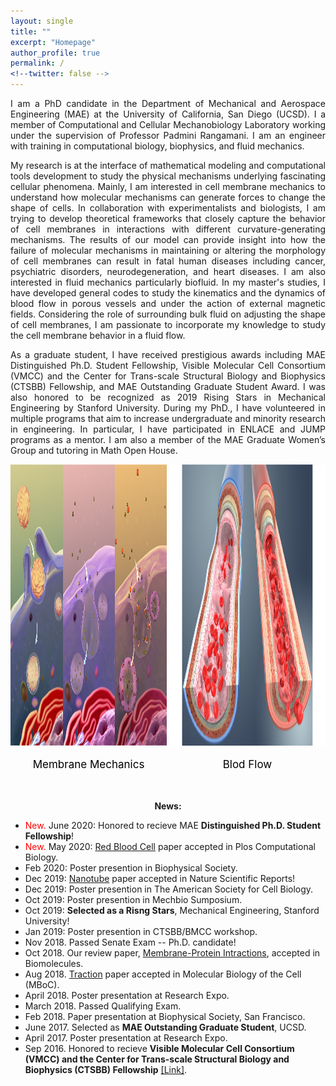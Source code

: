 ```yaml
---
layout: single
title: ""
excerpt: "Homepage"
author_profile: true
permalink: /
<!--twitter: false -->
---
```

<p style='text-align: justify;'> 
I am a PhD candidate in the Department of Mechanical and Aerospace Engineering (MAE) at the University of California, San Diego (UCSD). I a member of 
  Computational and Cellular Mechanobiology Laboratory
  working under the supervision of Professor Padmini Rangamani. I am an engineer with training in computational biology, biophysics, and fluid mechanics.
</p>

<p style='text-align: justify;'> 
  My research is at the interface of mathematical modeling and computational tools development to study the physical mechanisms underlying fascinating cellular phenomena. 
  Mainly, I am interested in cell membrane mechanics to understand how molecular mechanisms can generate forces to change the shape of cells. 
  In collaboration with experimentalists and biologists, I am trying to develop theoretical frameworks that closely capture the behavior of cell membranes 
  in interactions with different curvature-generating mechanisms. The results of our model can provide insight into how the failure of molecular mechanisms 
  in maintaining or altering the morphology of cell membranes can result in fatal human diseases including cancer, psychiatric disorders, neurodegeneration, and 
  heart diseases. I am also interested in fluid mechanics particularly biofluid. In my master's studies, I have developed general codes to study the kinematics 
  and the dynamics of blood flow in porous vessels and under the action of external magnetic fields. Considering the role of surrounding bulk fluid on adjusting 
  the shape of cell membranes, I am passionate to incorporate my knowledge to study the cell membrane behavior in a fluid flow.
</p>

<p style='text-align: justify;'> 
  As a graduate student, I have received prestigious awards including MAE Distinguished Ph.D. Student Fellowship, Visible Molecular Cell Consortium (VMCC) and 
  the Center for Trans-scale Structural Biology and Biophysics (CTSBB) Fellowship,
  and MAE Outstanding Graduate Student Award. I was also honored to be recognized as 2019 Rising Stars in Mechanical Engineering by Stanford University. 
  During my PhD., I have volunteered in multiple programs that aim to increase undergraduate and minority research in engineering. In particular, 
  I have participated in ENLACE and JUMP programs as a mentor. I am also a member of the MAE Graduate Women’s Group and tutoring in Math Open House.
</p>


 <style>
    div.container {
      display:inline-block;
       text-align:center;
        margin: auto;
    }

    p {
      text-align:center;
    }
  </style>

<style>
.content {
  max-width: 500px;
  margin: auto;
}
</style>


<body>
 <div style="text-align:center">
  <div class="container">
   <a href="https://haleh-alimohamadi.github.io/research/"><img src="/assets/images/membrane.png" height="450" width="250" /> </a>
           <p style="color:black;font-size:17px;">Membrane Mechanics</p>
  </div>
 <div class="container">
   <a href="https://haleh-alimohamadi.github.io/research/"><img src="/assets/images/blood.png" height="450" width="250" /> </a>
           <p style="color:black;font-size:17px;">Blod Flow</p>
  </div>
</div>
</body>
<br/>

**News:**
- <span style="color:red;"> New.  </span> June 2020: Honored to recieve MAE **Distinguished Ph.D. Student Fellowship**!
- <span style="color:red;"> New.  </span> May 2020: [Red Blood Cell](https://journals.plos.org/ploscompbiol/article?id=10.1371/journal.pcbi.1007890&rev=1) paper accepted in Plos Computational Biology.
-  Feb 2020: Poster presention in Biophysical Society.
-  Dec 2019: [Nanotube](https://www.nature.com/articles/s41598-020-59221-x) paper accepted in Nature Scientific Reports!
-  Dec 2019: Poster presention in The American Society for Cell Biology.
-  Oct 2019: Poster presention in Mechbio Sumposium.
-  Oct 2019: **Selected as a Risng Stars**, Mechanical Engineering, Stanford University! 
-  Jan 2019: Poster presention in CTSBB/BMCC workshop.
-  Nov 2018. Passed Senate Exam -- Ph.D. candidate! 
-  Oct 2018. Our review paper, [Membrane-Protein Intractions](https://www.mdpi.com/2218-273X/8/4/120), accepted in Biomolecules.
-  Aug 2018. [Traction](https://www.molbiolcell.org/doi/full/10.1091/mbc.E18-02-0087) paper accepted in Molecular Biology of the Cell (MBoC).
-  April 2018. Poster presentation at Research Expo. 
-  March 2018. Passed Qualifying Exam.
-  Feb 2018. Paper presentation at Biophysical Society, San Francisco.
-  June 2017. Selected as **MAE Outstanding Graduate Student**, UCSD.
-  April 2017. Poster presentation at Research Expo.
-  Sep 2016.  Honored to recieve **Visible Molecular Cell Consortium (VMCC) and the Center for Trans-scale Structural Biology and Biophysics (CTSBB) Fellowship** [[Link]](https://vmcc.ucsd.edu/).

<!-- <h1>Latest Posts</h1> 
{% assign sorted = site.posts | sort:'date' | reverse %}
<ul>
{% for post in sorted limit:3%}
	<div class="{{ include.type | default: "list" }}__item">
	  <article class="archive__item" itemscope itemtype="http://schema.org/CreativeWork">
	    <li>
	      <h3 class="archive__item-title" itemprop="headline">
			 	  <a href="{{ root_url }}{{ post.url }}">{{ post.title }}</a>
	      </h3>
        <p class="archive__item-excerpt" itemprop="description">{{post.excerpt}}</p>
	    </li>
	 </article>
	</div>
{% endfor %}
<ul>
<a href="/blog/" class="back-to-top">More posts &rarr;</a>

-->




